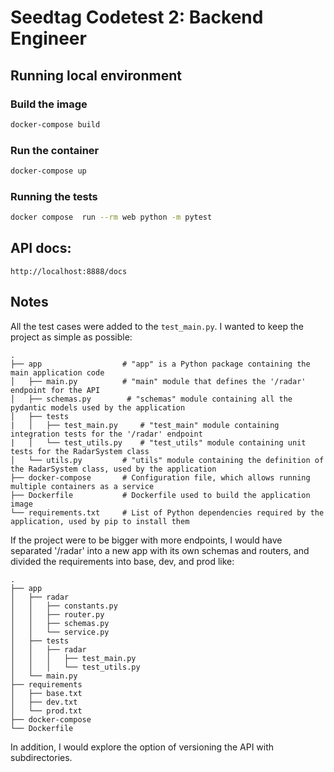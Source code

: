 Seedtag Codetest 2: Backend Engineer
====================================


## Running local environment

### Build the image
```bash
docker-compose build
```

### Run the container
```bash
docker-compose up
```

### Running the tests
```bash
docker compose  run --rm web python -m pytest
```

## API docs:
```
http://localhost:8888/docs
```


## Notes
All the test cases were added to the `test_main.py`.
I wanted to keep the project as simple as possible:

```
.
├── app                  # "app" is a Python package containing the main application code
│   ├── main.py          # "main" module that defines the '/radar' endpoint for the API
│   ├── schemas.py        # "schemas" module containing all the pydantic models used by the application
│   ├── tests
|   │   ├── test_main.py     # "test_main" module containing integration tests for the '/radar' endpoint
|   │   └── test_utils.py    # "test_utils" module containing unit tests for the RadarSystem class
│   └── utils.py         # "utils" module containing the definition of the RadarSystem class, used by the application
├── docker-compose       # Configuration file, which allows running multiple containers as a service
├── Dockerfile           # Dockerfile used to build the application image
└── requirements.txt     # List of Python dependencies required by the application, used by pip to install them
```

If the project were to be bigger with more endpoints, I would have separated '/radar' into a new app with its own
schemas and routers, and divided the requirements into base, dev, and prod like:

```
.
├── app
│   ├── radar
│   │   ├── constants.py
│   │   ├── router.py
│   │   ├── schemas.py
│   │   └── service.py
│   ├── tests
│   │   ├── radar
│   │   │   ├── test_main.py
│   │   │   └── test_utils.py
│   └── main.py
├── requirements
│   ├── base.txt
│   ├── dev.txt
│   └── prod.txt
├── docker-compose
└── Dockerfile
```

In addition, I would explore the option of versioning the API with subdirectories.
